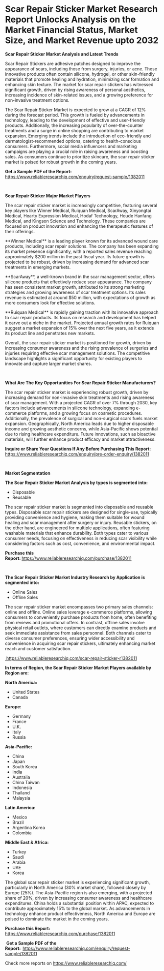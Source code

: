 <p><h1>Scar Repair Sticker Market Research Report Unlocks Analysis on the Market Financial Status, Market Size, and Market Revenue upto 2032</h1></p><p><strong>Scar Repair Sticker Market Analysis and Latest Trends</strong></p>
<p><p>Scar Repair Stickers are adhesive patches designed to improve the appearance of scars, including those from surgery, injuries, or acne. These innovative products often contain silicone, hydrogel, or other skin-friendly materials that promote healing and hydration, minimizing scar formation and enhancing skin texture. The market for scar repair stickers has witnessed significant growth, driven by rising awareness of personal aesthetics, increasing incidence of skin-related issues, and a growing preference for non-invasive treatment options.</p><p>The Scar Repair Sticker Market is expected to grow at a CAGR of 12% during the forecast period. This growth is fueled by advancements in technology, leading to the development of effective and user-friendly products. Additionally, the increasing popularity of over-the-counter treatments and a surge in online shopping are contributing to market expansion. Emerging trends include the introduction of eco-friendly and dermatologist-recommended options, catering to health-conscious consumers. Furthermore, social media influencers and marketing campaigns are playing a crucial role in raising awareness and boosting sales. As consumers continue to prioritize skincare, the scar repair sticker market is poised for robust growth in the coming years.</p></p>
<p><strong>Get a Sample PDF of the Report:&nbsp;</strong> <a href="https://www.reliableresearchiq.com/enquiry/request-sample/1382011?utm_campaign=2731&utm_medium=2&utm_source=Github&utm_content=ia&utm_term=05042025&utm_id=scar-repair-sticker">https://www.reliableresearchiq.com/enquiry/request-sample/1382011</a></p>
<p>&nbsp;</p>
<p><strong>Scar Repair Sticker Major Market Players</strong></p>
<p><p>The scar repair sticker market is increasingly competitive, featuring several key players like Winner Medical, Ruiquan Medical, ScarAway, Xinyongtai Medical, Hearty Expression Medical, Hodaf Technology, Houde Hanfang Medical, and Kingson Science and Technology. These companies are focused on product innovation and enhancing the therapeutic features of their offerings.</p><p>**Winner Medical** is a leading player known for its advanced wound care products, including scar repair solutions. The company has been expanding its market presence significantly, with a reported sales revenue reaching approximately $200 million in the past fiscal year. Its future growth is projected to be robust, driven by increasing demand for advanced scar treatments in emerging markets.</p><p>**ScarAway**, a well-known brand in the scar management sector, offers silicone products that effectively reduce scar appearance. The company has seen consistent market growth, attributed to its strong marketing strategies and growing awareness of scar treatment options. Its sales revenue is estimated at around $50 million, with expectations of growth as more consumers look for effective solutions.</p><p>**Ruiquan Medical** is rapidly gaining traction with its innovative approach to scar repair products. Its focus on research and development has helped it carve out a niche in the market. Projected annual growth rates for Ruiquan suggest a market expansion of 15% over the next five years, as it extends its product line and penetrates new markets.</p><p>Overall, the scar repair sticker market is positioned for growth, driven by increasing consumer awareness and the rising prevalence of surgeries and injuries requiring effective scar management solutions. The competitive landscape highlights a significant opportunity for existing players to innovate and capture larger market shares.</p></p>
<p>&nbsp;</p>
<p><strong>What Are The Key Opportunities For Scar Repair Sticker Manufacturers?</strong></p>
<p><p>The scar repair sticker market is experiencing robust growth, driven by increasing demand for non-invasive skin treatments and rising awareness of scar management. With a projected CAGR of over 7% through 2030, key factors include advancements in silicone technology, expanding e-commerce platforms, and a growing focus on cosmetic procedures. Additionally, the prevalence of surgical and non-surgical scars fuels market expansion. Geographically, North America leads due to higher disposable income and growing aesthetic concerns, while Asia-Pacific shows potential due to rising healthcare expenditure. Future innovations, such as bioactive materials, will further enhance product efficacy and market attractiveness.</p></p>
<p><strong>Inquire or Share Your Questions If Any Before Purchasing This Report:</strong> <a href="https://www.reliableresearchiq.com/enquiry/pre-order-enquiry/1382011?utm_campaign=2731&utm_medium=2&utm_source=Github&utm_content=ia&utm_term=05042025&utm_id=scar-repair-sticker">https://www.reliableresearchiq.com/enquiry/pre-order-enquiry/1382011</a></p>
<p>&nbsp;</p>
<p><strong>Market Segmentation</strong></p>
<p><strong>The Scar Repair Sticker Market Analysis by types is segmented into:</strong></p>
<p><ul><li>Disposable</li><li>Reusable</li></ul></p>
<p><p>The scar repair sticker market is segmented into disposable and reusable types. Disposable scar repair stickers are designed for single-use, typically providing convenience and hygiene, making them suitable for wound healing and scar management after surgery or injury. Reusable stickers, on the other hand, are engineered for multiple applications, often featuring washable materials that enhance durability. Both types cater to various consumer needs, focusing on effectiveness in reducing scar visibility while considering factors such as cost, convenience, and environmental impact.</p></p>
<p><strong>Purchase this Report:&nbsp;</strong><a href="https://www.reliableresearchiq.com/purchase/1382011?utm_campaign=2731&utm_medium=2&utm_source=Github&utm_content=ia&utm_term=05042025&utm_id=scar-repair-sticker">https://www.reliableresearchiq.com/purchase/1382011</a></p>
<p>&nbsp;</p>
<p><strong>The Scar Repair Sticker Market Industry Research by Application is segmented into:</strong></p>
<p><ul><li>Online Sales</li><li>Offline Sales</li></ul></p>
<p><p>The scar repair sticker market encompasses two primary sales channels: online and offline. Online sales leverage e-commerce platforms, allowing consumers to conveniently purchase products from home, often benefiting from reviews and promotional offers. In contrast, offline sales involve physical retail outlets, where customers can directly examine products and seek immediate assistance from sales personnel. Both channels cater to diverse consumer preferences, ensuring wider accessibility and convenience in acquiring scar repair stickers, ultimately enhancing market reach and customer satisfaction.</p></p>
<p><a href="https://www.reliableresearchiq.com/scar-repair-sticker-r1382011?utm_campaign=2731&utm_medium=2&utm_source=Github&utm_content=ia&utm_term=05042025&utm_id=scar-repair-sticker">&nbsp;https://www.reliableresearchiq.com/scar-repair-sticker-r1382011</a></p>
<p><strong>In terms of Region, the Scar Repair Sticker Market Players available by Region are:</strong></p>
<p>
    <p> <strong> North America: </strong>
        <ul>
            <li>United States</li>
            <li>Canada</li>
        </ul>
        </p> 
    <p> <strong> Europe: </strong>
        <ul>
            <li>Germany</li>
            <li>France</li>
            <li>U.K.</li>
            <li>Italy</li>
            <li>Russia</li>
        </ul>
        </p> 
    <p> <strong> Asia-Pacific: </strong>
        <ul>
            <li>China</li>
            <li>Japan</li>
            <li>South Korea</li>
            <li>India</li>
            <li>Australia</li>
            <li>China Taiwan</li>
            <li>Indonesia</li>
            <li>Thailand</li>
            <li>Malaysia</li>
        </ul>
        </p> 
    <p> <strong> Latin America: </strong>
        <ul>
            <li>Mexico</li>
            <li>Brazil</li>
            <li>Argentina Korea</li>
            <li>Colombia</li>
        </ul>
        </p> 
    <p> <strong> Middle East & Africa: </strong>
        <ul>
            <li>Turkey</li>
            <li>Saudi</li>
            <li>Arabia</li>
            <li>UAE</li>
            <li>Korea</li>
        </ul>
    </p>
    </p>
<p><p>The global scar repair sticker market is experiencing significant growth, particularly in North America (30% market share), followed closely by Europe (25%). The Asia-Pacific region is also emerging, with a projected share of 20%, driven by increasing consumer awareness and healthcare expenditures. China holds a substantial position within APAC, expected to contribute approximately 15% to the global market. As advancements in technology enhance product effectiveness, North America and Europe are poised to dominate the market in the coming years.</p></p>
<p><strong>Purchase this Report: </strong><a href="https://www.reliableresearchiq.com/purchase/1382011?utm_campaign=2731&utm_medium=2&utm_source=Github&utm_content=ia&utm_term=05042025&utm_id=scar-repair-sticker">https://www.reliableresearchiq.com/purchase/1382011</a></p>
<p>&nbsp;<strong>Get a Sample PDF of the Report:&nbsp;&nbsp;</strong><a href="https://www.reliableresearchiq.com/enquiry/request-sample/1382011?utm_campaign=2731&utm_medium=2&utm_source=Github&utm_content=ia&utm_term=05042025&utm_id=scar-repair-sticker">https://www.reliableresearchiq.com/enquiry/request-sample/1382011</a></p>
<p><strong></strong></p>
<p>Check more reports on <a href="https://www.reliableresearchiq.com/?utm_campaign=2731&utm_medium=2&utm_source=Github&utm_content=ia&utm_term=05042025&utm_id=scar-repair-sticker">https://www.reliableresearchiq.com/</a></p>